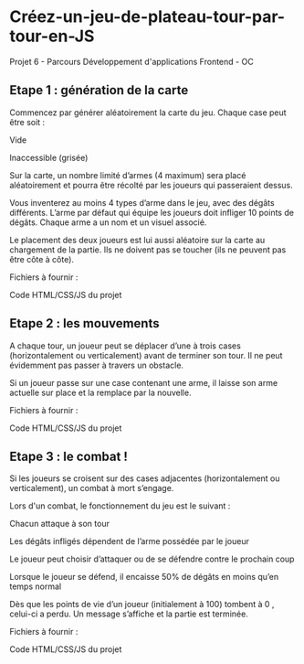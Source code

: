# Créez-un-jeu-de-plateau-tour-par-tour-en-JS
Projet 6 - Parcours Développement d'applications Frontend - OC 

## Etape 1 : génération de la carte
Commencez par générer aléatoirement la carte du jeu. Chaque case peut être soit :

Vide

Inaccessible (grisée)

Sur la carte, un nombre limité d’armes (4 maximum) sera placé aléatoirement et pourra être récolté par les joueurs qui passeraient dessus.

Vous inventerez au moins 4 types d’arme dans le jeu, avec des dégâts différents. L’arme par défaut qui équipe les joueurs doit infliger 10 points de dégâts. Chaque arme a un nom et un visuel associé.

Le placement des deux joueurs est lui aussi aléatoire sur la carte au chargement de la partie. Ils ne doivent pas se toucher (ils ne peuvent pas être côte à côte).

Fichiers à fournir :

Code HTML/CSS/JS du projet

## Etape 2 : les mouvements
A chaque tour, un joueur peut se déplacer d’une à trois cases (horizontalement ou verticalement) avant de terminer son tour. Il ne peut évidemment pas passer à travers un obstacle.

Si un joueur passe sur une case contenant une arme, il laisse son arme actuelle sur place et la remplace par la nouvelle.

Fichiers à fournir :

Code HTML/CSS/JS du projet

## Etape 3 : le combat !
Si les joueurs se croisent sur des cases adjacentes (horizontalement ou verticalement), un combat à mort s’engage.

Lors d'un combat, le fonctionnement du jeu est le suivant :

Chacun attaque à son tour

Les dégâts infligés dépendent de l’arme possédée par le joueur

Le joueur peut choisir d’attaquer ou de se défendre contre le prochain coup

Lorsque le joueur se défend, il encaisse 50% de dégâts en moins qu’en temps normal

Dès que les points de vie d’un joueur (initialement à 100) tombent à 0 , celui-ci a perdu. Un message s’affiche et la partie est terminée.

Fichiers à fournir :

Code HTML/CSS/JS du projet